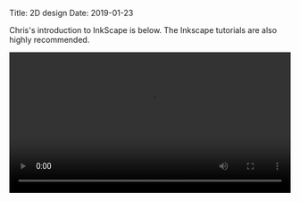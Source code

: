 Title: 2D design
Date: 2019-01-23

Chris's introduction to InkScape is below. The Inkscape tutorials are also highly recommended.

<video controls width="100%">
    <source src="https://stanford.edu/~cproctor/omni_animal_demo.m4v">
</video>

